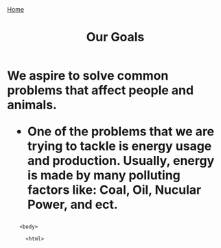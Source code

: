 <!DOCTYPE html>
<html>

<head>

</head>

<body>
  <a href="Hyper-Pro-S">Home</a>
  <header>
    <h1 style="text-align:center;">Our Goals
  </header>
  <div id="introduction" />
  <h1>We aspire to solve common problems that affect people and animals.
    <ul>
      <li>One of the problems that we are trying to tackle is energy usage and production. Usually, energy is made by many polluting factors like: Coal, Oil, Nucular Power, and ect.</li>
      </div>
      

        <body>

          <html>
